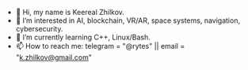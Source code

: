 - 👋 Hi, my name is Keereal Zhilkov.
- 👀 I’m interested in AI, blockchain, VR/AR, space systems, navigation, cybersecurity.
- 🌱 I’m currently learning С++, Linux/Bash.
- 📫 How to reach me: telegram = "@rytes" || email = "k.zhilkov@gmail.com"

<!---
qvabrik/qvabrik is a ✨ special ✨ repository because its `README.md` (this file) appears on your GitHub profile.
You can click the Preview link to take a look at your changes.
--->
